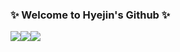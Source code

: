### ✨ Welcome to Hyejin's Github ✨

 <img src="https://img.shields.io/badge/NodeJS-339933?style=flat&logo=JavaScript&logoColor=white"/><img src="https://img.shields.io/badge/JavaScript-F7DF1E?style=flat&logo=TypeScript&logoColor=black"/><img src="https://img.shields.io/badge/TypeScript-3178C6?style=flat&logo=TypeScript&logoColor=white"/>
